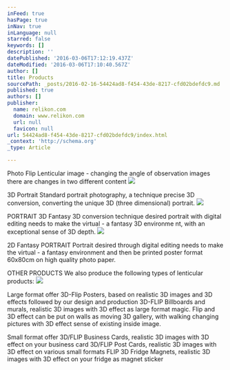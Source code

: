 ```yaml
---
inFeed: true
hasPage: true
inNav: true
inLanguage: null
starred: false
keywords: []
description: ''
datePublished: '2016-03-06T17:12:19.437Z'
dateModified: '2016-03-06T17:10:40.567Z'
author: []
title: Products
sourcePath: _posts/2016-02-16-54424ad8-f454-43de-8217-cfd02bdefdc9.md
published: true
authors: []
publisher:
  name: relikon.com
  domain: www.relikon.com
  url: null
  favicon: null
url: 54424ad8-f454-43de-8217-cfd02bdefdc9/index.html
_context: 'http://schema.org'
_type: Article

---
```

Photo Flip
Lenticular image - changing the angle of observation images there are changes in two different content ![](https://the-grid-user-content.s3-us-west-2.amazonaws.com/cdd790f7-7a59-4535-8c09-8a673949b68d.jpg)

3D Portrait
Standard portrait photography, a technique precise 3D conversion, converting the unique 3D (three dimensional) portrait. ![](https://the-grid-user-content.s3-us-west-2.amazonaws.com/f28865bd-3a6b-4dcd-9d44-3a6cecf26043.jpg)

PORTRAIT 3D Fantasy
3D conversion technique desired portrait with digital editing needs to make the virtual - a fantasy 3D environme nt, with an exceptional sense of 3D depth. ![](https://the-grid-user-content.s3-us-west-2.amazonaws.com/354c69dd-b462-4bca-a5b5-e2588518b44f.jpg)

2D Fantasy PORTRAIT
Portrait desired through digital editing needs to make the virtual - a fantasy environment and then be printed poster format 60x80cm on high quality photo paper. 

OTHER PRODUCTS
We also produce the following types of lenticular products: ![](https://the-grid-user-content.s3-us-west-2.amazonaws.com/7c2649ee-c28f-4a66-a205-9c42725deb7a.jpg)

Large format offer
3D-Flip Posters, based on realistic 3D images and 3D effects followed by our design and production
3D-FLIP Billboards and murals, realistic 3D images with 3D effect as large format magic. Flip and 3D effect can be put on walls as moving 3D gallery, with walking changing pictures with 3D effect sense of existing inside image. 

Small format offer
3D/FLIP Business Cards, realistic 3D images with 3D effect on your business card
3D/FLIP Post Cards, realistic 3D images with 3D effect on various small formats
FLIP 3D Fridge Magnets, realistic 3D images with 3D effect on your fridge as magnet sticker